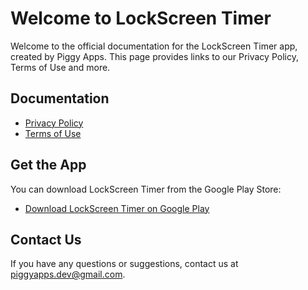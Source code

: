 # Welcome to LockScreen Timer

Welcome to the official documentation for the LockScreen Timer app, created by Piggy Apps. This page provides links to our Privacy Policy, Terms of Use and more.

## Documentation

- [Privacy Policy](./privacy-policy)
- [Terms of Use](./terms-of-use)

## Get the App

You can download LockScreen Timer from the Google Play Store:

- [Download LockScreen Timer on Google Play](https://play.google.com/store/apps/details?id=app.piggyapps.timer)

## Contact Us

If you have any questions or suggestions, contact us at [piggyapps.dev@gmail.com](mailto:piggyapps.dev@gmail.com).
